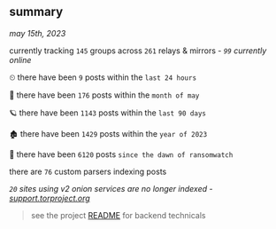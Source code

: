 
## summary
_may 15th, 2023_

currently tracking `145` groups across `261` relays & mirrors - _`99` currently online_

⏲ there have been `9` posts within the `last 24 hours`

🦈 there have been `176` posts within the `month of may`

🪐 there have been `1143` posts within the `last 90 days`

🏚 there have been `1429` posts within the `year of 2023`

🦕 there have been `6120` posts `since the dawn of ransomwatch`

there are `76` custom parsers indexing posts

_`20` sites using v2 onion services are no longer indexed - [support.torproject.org](https://support.torproject.org/onionservices/v2-deprecation/)_

> see the project [README](https://github.com/joshhighet/ransomwatch#ransomwatch--) for backend technicals
